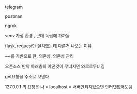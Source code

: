 telegram

postman

ngrok





venv 가상 환경 , 근데 독립에 가까움



flask, request만 설치했는데 다른거 나오는 이유

~~를 기반으로 한, 의존성, 의존성 관리

오픈소스 만약 아래층의 어떤것이 무너지면 와르르무너짐



get요청을 주소로 보낸다



127.0.0.1 의 요청은 나 = localhost = 서버만켜져있으면 인터넷없어도됨